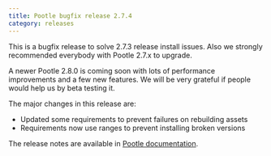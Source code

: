 ```yaml
---
title: Pootle bugfix release 2.7.4
category: releases
---
```


This is a bugfix release to solve 2.7.3 release install issues. Also we
strongly recommended everybody with Pootle 2.7.x to upgrade.

A newer Pootle 2.8.0 is coming soon with lots of performance improvements and a
few new features. We will be very grateful if people would help us by beta
testing it.

The major changes in this release are:

- Updated some requirements to prevent failures on rebuilding assets
- Requirements now use ranges to prevent installing broken versions

The release notes are available in [Pootle documentation](http://docs.translatehouse.org/projects/pootle/en/stable-2.7.4/releases/2.7.4.html).
